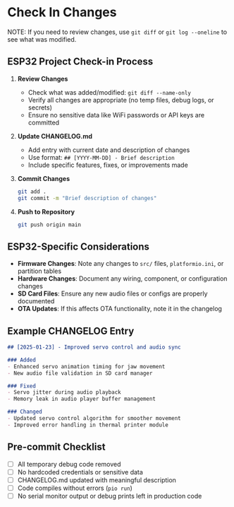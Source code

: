# Check In Changes

NOTE: If you need to review changes, use `git diff` or `git log --oneline` to see what was modified.

## ESP32 Project Check-in Process

1. **Review Changes**
   - Check what was added/modified: `git diff --name-only`
   - Verify all changes are appropriate (no temp files, debug logs, or secrets)
   - Ensure no sensitive data like WiFi passwords or API keys are committed

2. **Update CHANGELOG.md**
   - Add entry with current date and description of changes
   - Use format: `## [YYYY-MM-DD] - Brief description`
   - Include specific features, fixes, or improvements made

3. **Commit Changes**
   ```bash
   git add .
   git commit -m "Brief description of changes"
   ```

4. **Push to Repository**
   ```bash
   git push origin main
   ```

## ESP32-Specific Considerations

- **Firmware Changes**: Note any changes to `src/` files, `platformio.ini`, or partition tables
- **Hardware Changes**: Document any wiring, component, or configuration changes
- **SD Card Files**: Ensure any new audio files or configs are properly documented
- **OTA Updates**: If this affects OTA functionality, note it in the changelog

## Example CHANGELOG Entry

```markdown
## [2025-01-23] - Improved servo control and audio sync

### Added
- Enhanced servo animation timing for jaw movement
- New audio file validation in SD card manager

### Fixed
- Servo jitter during audio playback
- Memory leak in audio player buffer management

### Changed
- Updated servo control algorithm for smoother movement
- Improved error handling in thermal printer module
```

## Pre-commit Checklist

- [ ] All temporary debug code removed
- [ ] No hardcoded credentials or sensitive data
- [ ] CHANGELOG.md updated with meaningful description
- [ ] Code compiles without errors (`pio run`)
- [ ] No serial monitor output or debug prints left in production code
